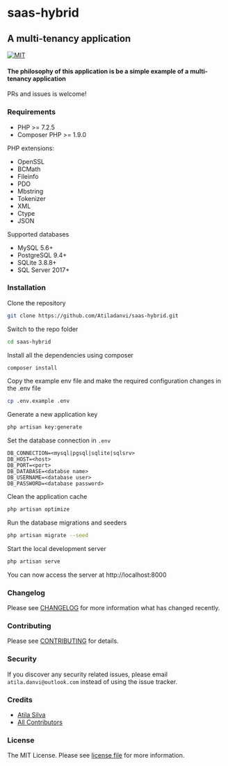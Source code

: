 # saas-hybrid

## A multi-tenancy application

[![MIT](https://badgen.net/github/license/micromatch/micromatch)](LICENSE)

#### The philosophy of this application is be a simple example of a multi-tenancy application

PRs and issues is welcome!

### Requirements 

* PHP >= 7.2.5
* Composer PHP >= 1.9.0

PHP extensions:

* OpenSSL
* BCMath
* Fileinfo
* PDO
* Mbstring
* Tokenizer
* XML
* Ctype
* JSON

Supported databases

 * MySQL 5.6+
 * PostgreSQL 9.4+
 * SQLite 3.8.8+
 * SQL Server 2017+

### Installation

Clone the repository

```bash
git clone https://github.com/Atiladanvi/saas-hybrid.git
```

Switch to the repo folder

```bash
cd saas-hybrid
```

Install all the dependencies using composer

```bash
composer install
```

Copy the example env file and make the required configuration changes in the .env file

```bash
cp .env.example .env
```

Generate a new application key

```bash
php artisan key:generate
```

Set the database connection in `.env`

```
DB_CONNECTION=<mysql|pgsql|sqlite|sqlsrv>
DB_HOST=<host>
DB_PORT=<port>
DB_DATABASE=<databse name>
DB_USERNAME=<database user>
DB_PASSWORD=<database password>
```

Clean the application cache

```bash
php artisan optimize 
```

Run the database migrations and seeders 

```bash
php artisan migrate --seed
```

Start the local development server

```bash
php artisan serve
```

You can now access the server at http://localhost:8000

### Changelog

Please see [CHANGELOG](CHANGELOG.md) for more information what has changed recently.

### Contributing

Please see [CONTRIBUTING](CONTRIBUTING.md) for details.

### Security

If you discover any security related issues, please email `atila.danvi@outlook.com` instead of using the issue tracker.

### Credits

- [Atila Silva](https://github.com/Atiladanvi)
- [All Contributors](../../contributors)

### License

The MIT License. Please see [license file](LICENSE) for more information.
